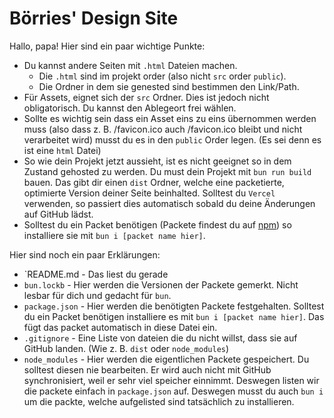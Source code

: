 # Börries' Design Site

Hallo, papa!
Hier sind ein paar wichtige Punkte:
- Du kannst andere Seiten mit `.html` Dateien machen.
  - Die `.html` sind im projekt order (also nicht `src` order `public`).
  - Die Ordner in dem sie genested sind bestimmen den Link/Path.
- Für Assets, eignet sich der `src` Ordner. Dies ist jedoch nicht obligatorisch. Du kannst den Ablegeort frei wählen.
- Sollte es wichtig sein dass ein Asset eins zu eins übernommen werden muss (also dass z. B. /favicon.ico auch /favicon.ico bleibt und nicht verarbeitet wird) musst du es in den `public` Order legen. (Es sei denn es ist eine `html` Datei)
- So wie dein Projekt jetzt aussieht, ist es nicht geeignet so in dem Zustand gehosted zu werden. Du must dein Projekt mit `bun run build` bauen. Das gibt dir einen `dist` Ordner, welche eine packetierte, optimierte Version deiner Seite beinhalted. Solltest du `Vercel` verwenden, so passiert dies automatisch sobald du deine Änderungen auf GitHub lädst.
- Solltest du ein Packet benötigen (Packete findest du auf [npm](www.npmjs.com)) so installiere sie mit `bun i [packet name hier]`.

Hier sind noch ein paar Erklärungen:
- `README.md - Das liest du gerade
- `bun.lockb` - Hier werden die Versionen der Packete gemerkt. Nicht lesbar für dich und gedacht für `bun`.
- `package.json` - Hier werden die benötigten Packete festgehalten. Solltest du ein Packet benötigen installiere es mit `bun i [packet name hier]`. Das fügt das packet automatisch in diese Datei ein.
- `.gitignore` - Eine Liste von dateien die du nicht willst, dass sie auf GitHub landen. (Wie z. B. `dist` oder `node_modules`)
- `node_modules` - Hier werden die eigentlichen Packete gespeichert. Du solltest diesen nie bearbeiten. Er wird auch nicht mit GitHub synchronisiert, weil er sehr viel speicher einnimmt. Deswegen listen wir die packete einfach in `package.json` auf. Deswegen musst du auch `bun i` um die packte, welche aufgelisted sind tatsächlich zu installieren.